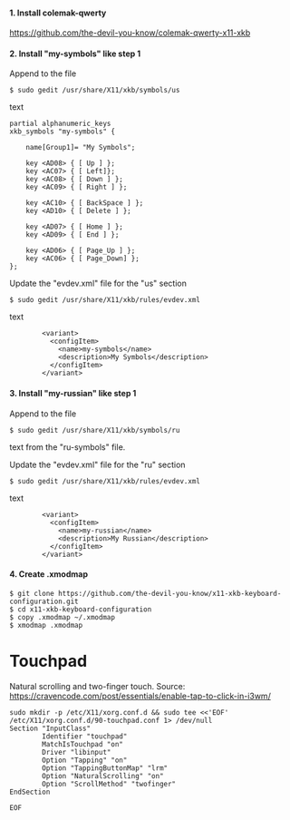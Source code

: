 #### 1. Install colemak-qwerty

https://github.com/the-devil-you-know/colemak-qwerty-x11-xkb

#### 2. Install "my-symbols" like step 1

Append to the file

```
$ sudo gedit /usr/share/X11/xkb/symbols/us
```

text

```
partial alphanumeric_keys
xkb_symbols "my-symbols" {

    name[Group1]= "My Symbols";

    key <AD08> { [ Up ] };
    key <AC07> { [ Left]};
    key <AC08> { [ Down ] };
    key <AC09> { [ Right ] };

    key <AC10> { [ BackSpace ] };
    key <AD10> { [ Delete ] };

    key <AD07> { [ Home ] };
    key <AD09> { [ End ] };

    key <AD06> { [ Page_Up ] };
    key <AC06> { [ Page_Down] };
};
```

Update the "evdev.xml" file for the "us" section

```
$ sudo gedit /usr/share/X11/xkb/rules/evdev.xml
```
text
```
        <variant>
          <configItem>
            <name>my-symbols</name>
            <description>My Symbols</description>
          </configItem>
        </variant>
```

#### 3. Install "my-russian" like step 1

Append to the file

```
$ sudo gedit /usr/share/X11/xkb/symbols/ru
```

text from the "ru-symbols" file.

Update the "evdev.xml" file for the "ru" section

```
$ sudo gedit /usr/share/X11/xkb/rules/evdev.xml
```
text
```
        <variant>
          <configItem>
            <name>my-russian</name>
            <description>My Russian</description>
          </configItem>
        </variant>
```

#### 4. Create .xmodmap

```
$ git clone https://github.com/the-devil-you-know/x11-xkb-keyboard-configuration.git
$ cd x11-xkb-keyboard-configuration
$ copy .xmodmap ~/.xmodmap
$ xmodmap .xmodmap
```


# Touchpad

Natural scrolling and two-finger touch. Source: https://cravencode.com/post/essentials/enable-tap-to-click-in-i3wm/

```
sudo mkdir -p /etc/X11/xorg.conf.d && sudo tee <<'EOF' /etc/X11/xorg.conf.d/90-touchpad.conf 1> /dev/null
Section "InputClass"
        Identifier "touchpad"
        MatchIsTouchpad "on"
        Driver "libinput"
        Option "Tapping" "on"
        Option "TappingButtonMap" "lrm"
        Option "NaturalScrolling" "on"
        Option "ScrollMethod" "twofinger"
EndSection

EOF
```

